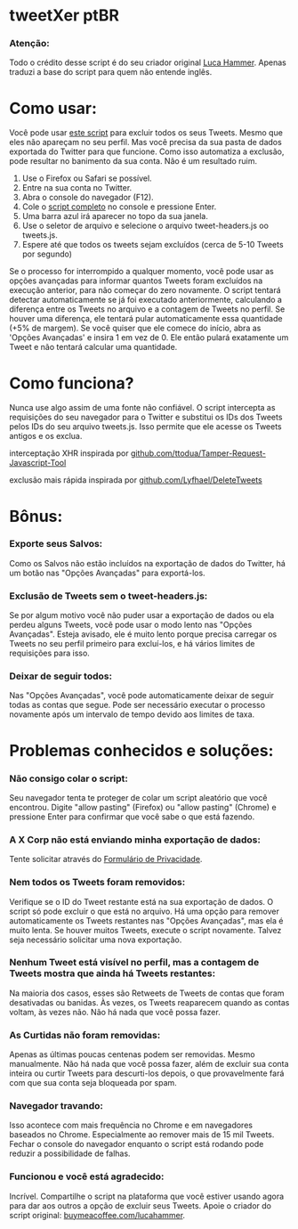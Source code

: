 # tweetXer ptBR

### Atenção:

Todo o crédito desse script é do seu criador original [Luca Hammer](https://github.com/lucahammer/). Apenas traduzi a base do script para quem não entende inglês.

# Como usar:

Você pode usar [este script](https://github.com/arielgmelo/tweetXer-ptbr/blob/main/tweetXer.js) para excluir todos os seus Tweets. Mesmo que eles não apareçam no seu perfil. Mas você precisa da sua pasta de dados exportada do Twitter para que funcione. Como isso automatiza a exclusão, pode resultar no banimento da sua conta. Não é um resultado ruim.

1.  Use o Firefox ou Safari se possível.
2.  Entre na sua conta no Twitter.
3.  Abra o console do navegador (F12).
4.  Cole o [script completo](https://github.com/arielgmelo/tweetXer-ptbr/blob/main/tweetXer.js) no console e pressione Enter.
5.  Uma barra azul irá aparecer no topo da sua janela.
6.  Use o seletor de arquivo e selecione o arquivo tweet-headers.js oo tweets.js.
7.  Espere até que todos os tweets sejam excluídos (cerca de 5-10 Tweets por segundo)

Se o processo for interrompido a qualquer momento, você pode usar as opções avançadas para informar quantos Tweets foram excluídos na execução anterior, para não começar do zero novamente. O script tentará detectar automaticamente se já foi executado anteriormente, calculando a diferença entre os Tweets no arquivo e a contagem de Tweets no perfil. Se houver uma diferença, ele tentará pular automaticamente essa quantidade (+5% de margem). Se você quiser que ele comece do início, abra as 'Opções Avançadas' e insira 1 em vez de 0. Ele então pulará exatamente um Tweet e não tentará calcular uma quantidade.

# Como funciona?

Nunca use algo assim de uma fonte não confiável. O script intercepta as requisições do seu navegador para o Twitter e substitui os IDs dos Tweets pelos IDs do seu arquivo tweets.js. Isso permite que ele acesse os Tweets antigos e os exclua.

interceptação XHR inspirada por [github.com/ttodua/Tamper-Request-Javascript-Tool](https://github.com/ttodua/Tamper-Request-Javascript-Tool)

exclusão mais rápida inspirada por [github.com/Lyfhael/DeleteTweets](https://github.com/Lyfhael/DeleteTweets)

# Bônus: 

### Exporte seus Salvos:

Como os Salvos não estão incluídos na exportação de dados do Twitter, há um botão nas "Opções Avançadas" para exportá-los.

### Exclusão de Tweets sem o tweet-headers.js:

Se por algum motivo você não puder usar a exportação de dados ou ela perdeu alguns Tweets, você pode usar o modo lento nas "Opções Avançadas". Esteja avisado, ele é muito lento porque precisa carregar os Tweets no seu perfil primeiro para excluí-los, e há vários limites de requisições para isso.

### Deixar de seguir todos:

Nas "Opções Avançadas", você pode automaticamente deixar de seguir todas as contas que segue. Pode ser necessário executar o processo novamente após um intervalo de tempo devido aos limites de taxa.

# Problemas conhecidos e soluções:

### Não consigo colar o script:

  Seu navegador tenta te proteger de colar um script aleatório que você encontrou. Digite "allow pasting" (Firefox) ou "allow pasting" (Chrome) e pressione Enter para confirmar que você sabe o que está fazendo.

### A X Corp não está enviando minha exportação de dados:

Tente solicitar através do [Formulário de Privacidade](https://help.x.com/en/forms/privacy/request-account-info/me).

### Nem todos os Tweets foram removidos:

Verifique se o ID do Tweet restante está na sua exportação de dados. O script só pode excluir o que está no arquivo. Há uma opção para remover automaticamente os Tweets restantes nas "Opções Avançadas", mas ela é muito lenta. Se houver muitos Tweets, execute o script novamente. Talvez seja necessário solicitar uma nova exportação.

### Nenhum Tweet está visível no perfil, mas a contagem de Tweets mostra que ainda há Tweets restantes:

Na maioria dos casos, esses são Retweets de Tweets de contas que foram desativadas ou banidas. Às vezes, os Tweets reaparecem quando as contas voltam, às vezes não. Não há nada que você possa fazer.

### As Curtidas não foram removidas:

Apenas as últimas poucas centenas podem ser removidas. Mesmo manualmente. Não há nada que você possa fazer, além de excluir sua conta inteira ou curtir Tweets para descurti-los depois, o que provavelmente fará com que sua conta seja bloqueada por spam.

### Navegador travando:

  Isso acontece com mais frequência no Chrome e em navegadores baseados no Chrome. Especialmente ao remover mais de 15 mil Tweets. Fechar o console do navegador enquanto o script está rodando pode reduzir a possibilidade de falhas.

### Funcionou e você está agradecido:

Incrível. Compartilhe o script na plataforma que você estiver usando agora para dar aos outros a opção de excluir seus Tweets. Apoie o criador do script original: [buymeacoffee.com/lucahammer](https://www.buymeacoffee.com/lucahammer).
